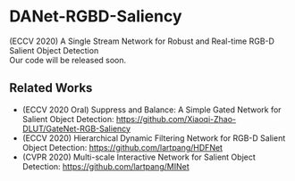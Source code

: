 # DANet-RGBD-Saliency
(ECCV 2020) A Single Stream Network for Robust and Real-time RGB-D Salient Object Detection  
Our code will be released soon.
## Related Works
* (ECCV 2020 Oral) Suppress and Balance: A Simple Gated Network for Salient Object Detection: https://github.com/Xiaoqi-Zhao-DLUT/GateNet-RGB-Saliency
* (ECCV 2020) Hierarchical Dynamic Filtering Network for RGB-D Salient Object Detection: https://github.com/lartpang/HDFNet
* (CVPR 2020) Multi-scale Interactive Network for Salient Object Detection: https://github.com/lartpang/MINet
